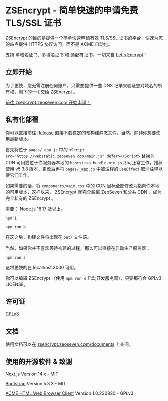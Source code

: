# ZSEncrypt - 简单快速的申请免费 TLS/SSL 证书

ZSEncrypt 的目的是提供一个简单快速申请有效 TLS/SSL 证书的平台，快速为您的站点提供 HTTPS 协议访问，而不是 ACME 自动化。

支持 单域名证书、多域名证书 和 通配符证书，一切来自 <a href="https://letsencrypt.org/">Let's Encrypt</a> !

## 立即开始

为了更快，您无需注册任何账户，只需要提供一些 DNS 记录来验证您对域名的所有权，剩下的一切交给 ZSEncrypt 。

<a href="https://zsencrypt.zeoseven.com/#开始">前往 zsencrypt.zeoseven.com 开始申请！</a>

## 私有化部署

你可以直接前往 <a href="https://github.com/zeoseven/zsencrypt/releases">Release</a> 直接下载稳定的预构建静态文件，当然，除非你想要使用最新版本。

首先将位于 `pages/_app.js` 中的 `<Script src="https://webstatic.zeoseven.com/main.js" defer></Script>` 替换为 CDN 可用或位于你服务器本地的 `bootstrap.bundle.min.js` 即可正常工作，推荐使用 v5.3.3 版本，更改后再将 `pages/_app.js` 中被注释的 `useEffect` 取消注释以使它们工作。

如果需要的话，将 `components/main.css` 中的 CDN 目标全部修改为指向你本地的可用版本，这样以来， ZSEncrypt 就完全脱离 ZeoSeven 和公共 CDN ，成为完全私有的 ZSEncrypt 。

需要： Node.js 18.17 及以上。

```
npm i
```

```
npm run b
```
在这之后，构建文件将出现在 `out/` 文件夹。

当然，如果你并不喜欢等待构建的过程，那么可以直接在启动生产服务器：
```
npm run s
```
这将更快的在 localhost:3000 可用。

你可以编辑 ZSEncrypt （使用 `npm run d` 启动开发服务器），只要那符合 GPLv3 LICENSE。

## 许可证

<a href="./LICENSE">GPLv3</a>

## 文档

使用文档可以在 <a href="https://zsencrypt.zeoseven.com/documents/">zsencrypt.zeoseven.com/documents</a> 上查阅。

## 使用的开源软件 & 致谢

<p><a href="https://nextjs.org/">Next.js</a><span> Version 14.x - MIT</span></p>
<p><a href="https://getbootstrap.com/">Bootstrap</a><span> Version 5.3.3 - MIT</span></p>
<p><a href="https://github.com/xiangyuecn/ACME-HTML-Web-Browser-Client">ACME HTML Web Browser Client</a><span> Version 1.0.230820 - GPLv3</span></p>

